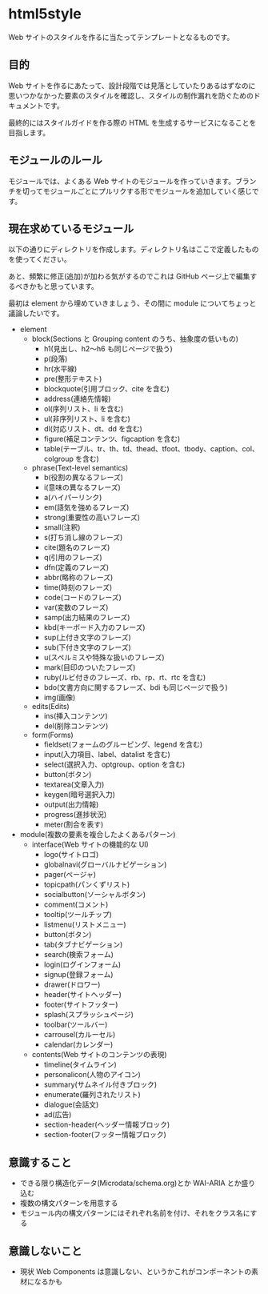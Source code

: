 # html5style

Web サイトのスタイルを作るに当たってテンプレートとなるものです。

## 目的

Web サイトを作るにあたって、設計段階では見落としていたりあるはずなのに思いつかなかった要素のスタイルを確認し、スタイルの制作漏れを防ぐためのドキュメントです。

最終的にはスタイルガイドを作る際の HTML を生成するサービスになることを目指します。

## モジュールのルール

モジュールでは、よくある Web サイトのモジュールを作っていきます。ブランチを切ってモジュールごとにプルリクする形でモジュールを追加していく感じです。

## 現在求めているモジュール

以下の通りにディレクトリを作成します。ディレクトリ名はここで定義したものを使ってください。

あと、頻繁に修正(追加)が加わる気がするのでこれは GitHub ページ上で編集するべきかもと思っています。

最初は element から埋めていきましょう、その間に module についてちょっと議論したいです。

- element
  - block(Sections と Grouping content のうち、抽象度の低いもの)
    - h1(見出し、h2〜h6 も同じページで扱う)
    - p(段落)
    - hr(水平線)
    - pre(整形テキスト)
    - blockquote(引用ブロック、cite を含む)
    - address(連絡先情報)
    - ol(序列リスト、li を含む)
    - ul(非序列リスト、li を含む)
    - dl(対応リスト、dt、dd を含む)
    - figure(補足コンテンツ、figcaption を含む)
    - table(テーブル、tr、th、td、thead、tfoot、tbody、caption、col、colgroup を含む)
  - phrase(Text-level semantics)
    - b(役割の異なるフレーズ)
    - i(意味の異なるフレーズ)
    - a(ハイパーリンク)
    - em(語気を強めるフレーズ)
    - strong(重要性の高いフレーズ)
    - small(注釈)
    - s(打ち消し線のフレーズ)
    - cite(題名のフレーズ)
    - q(引用のフレーズ)
    - dfn(定義のフレーズ)
    - abbr(略称のフレーズ)
    - time(時刻のフレーズ)
    - code(コードのフレーズ)
    - var(変数のフレーズ)
    - samp(出力結果のフレーズ)
    - kbd(キーボード入力のフレーズ)
    - sup(上付き文字のフレーズ)
    - sub(下付き文字のフレーズ)
    - u(スペルミスや特殊な扱いのフレーズ)
    - mark(目印のついたフレーズ)
    - ruby(ルビ付きのフレーズ、rb、rp、rt、rtc を含む)
    - bdo(文書方向に関するフレーズ、bdi も同じページで扱う)
    - img(画像)
  - edits(Edits)
    - ins(挿入コンテンツ)
    - del(削除コンテンツ)
  - form(Forms)
    - fieldset(フォームのグルーピング、legend を含む)
    - input(入力項目、label、datalist を含む)
    - select(選択入力、optgroup、option を含む)
    - button(ボタン)
    - textarea(文章入力)
    - keygen(暗号選択入力)
    - output(出力情報)
    - progress(進捗状況)
    - meter(割合を表す)
- module(複数の要素を複合したよくあるパターン)
  - interface(Web サイトの機能的な UI)
    - logo(サイトロゴ)
    - globalnavi(グローバルナビゲーション)
    - pager(ページャ)
    - topicpath(パンくずリスト)
    - socialbutton(ソーシャルボタン)
    - comment(コメント)
    - tooltip(ツールチップ)
    - listmenu(リストメニュー)
    - button(ボタン)
    - tab(タブナビゲーション)
    - search(検索フォーム)
    - login(ログインフォーム)
    - signup(登録フォーム)
    - drawer(ドロワー)
    - header(サイトヘッダー)
    - footer(サイトフッター)
    - splash(スプラッシュページ)
    - toolbar(ツールバー)
    - carrousel(カルーセル)
    - calendar(カレンダー)
  - contents(Web サイトのコンテンツの表現)
    - timeline(タイムライン)
    - personalicon(人物のアイコン)
    - summary(サムネイル付きブロック)
    - enumerate(羅列されたリスト)
    - dialogue(会話文)
    - ad(広告)
    - section-header(ヘッダー情報ブロック)
    - section-footer(フッター情報ブロック)

## 意識すること

- できる限り構造化データ(Microdata/schema.org)とか WAI-ARIA とか盛り込む
- 複数の構文パターンを用意する
- モジュール内の構文パターンにはそれぞれ名前を付け、それをクラス名にする

## 意識しないこと

- 現状 Web Components は意識しない、というかこれがコンポーネントの素材になるかも
